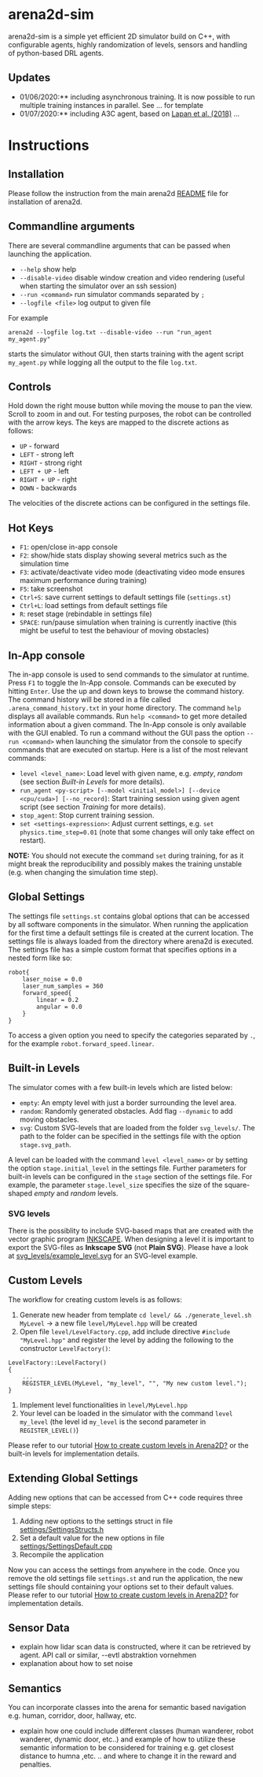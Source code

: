 # arena2d-sim
arena2d-sim is a simple yet efficient 2D simulator build on C++, with configurable agents, highly randomization of levels, sensors and handling of python-based DRL agents.


## Updates
* 01/06/2020:** including asynchronous training. It is now possible to run multiple training instances in parallel. See ... for template
* 01/07/2020:** including A3C agent, based on [Lapan et al. (2018)][lapan]
...

# Instructions

## Installation
Please follow the instruction from the main arena2d [README](../README.md) file for installation of arena2d.

## Commandline arguments
There are several commandline arguments that can be passed when launching the application.
* ```--help``` show help
* ```--disable-video``` disable window creation and video rendering (useful when starting the simulator over an ssh session)
* ```--run <command>``` run simulator commands separated by ```;```
* ```--logfile <file>``` log output to given file

For example
```
arena2d --logfile log.txt --disable-video --run "run_agent my_agent.py"
```
starts the simulator without GUI, then starts training with the agent script ```my_agent.py``` while logging all the output to the file ```log.txt```.

## Controls
Hold down the right mouse button while moving the mouse to pan the view. Scroll to zoom in and out.
For testing purposes, the robot can be controlled with the arrow keys. The keys are mapped to the discrete actions as follows:
* ```UP``` - forward
* ```LEFT``` - strong left
* ```RIGHT``` - strong right
* ```LEFT + UP``` - left
* ```RIGHT + UP``` - right
* ```DOWN``` - backwards

The velocities of the discrete actions can be configured in the settings file.

## Hot Keys
* ```F1```: open/close in-app console
* ```F2```: show/hide stats display showing several metrics such as the simulation time
* ```F3```: activate/deactivate video mode (deactivating video mode ensures maximum performance during training)
* ```F5```: take screenshot
* ```Ctrl+S```: save current settings to default settings file (```settings.st```)
* ```Ctrl+L```: load settings from default settings file 
* ```R```: reset stage (rebindable in settings file)
* ```SPACE```: run/pause simulation when training is currently inactive (this might be useful to test the behaviour of moving obstacles)

## In-App console
The in-app console is used to send commands to the simulator at runtime.
Press ```F1``` to toggle the In-App console. Commands can be executed by hitting ```Enter```.
Use the up and down keys to browse the command history. The command history will be stored in a file called ```.arena_command_history.txt``` in your home directory.
The command ```help``` displays all available commands. Run ```help <command>``` to get more detailed information about a given command.
The In-App console is only available with the GUI enabled.
To run a command without the GUI pass the option ```--run <command>``` when launching the simulator from the console to specify commands that are executed on startup.
Here is a list of the most relevant commands:
* ```level <level_name>```: Load level with given name, e.g. *empty*, *random* (see section *Built-in Levels* for more details).
* ```run_agent <py-script> [--model <initial_model>] [--device <cpu/cuda>] [--no_record]```: Start training session using given agent script (see section *Training* for more details).
* ```stop_agent```: Stop current training session.
* ```set <settings-expression>```: Adjust current settings, e.g. ```set physics.time_step=0.01``` (note that some changes will only take effect on restart).

**NOTE:** You should not execute the command ```set``` during training, for as it might break the reproducibility and possibly makes the training unstable (e.g. when changing the simulation time step).

## Global Settings
The settings file `settings.st` contains global options that can be accessed by all software components in the simulator. When running the application for the first time a default settings file is created at the current location. The settings file is always loaded from the directory where arena2d is executed. The settings file has a simple custom format that specifies options in a nested form like so:
```
robot{
	laser_noise = 0.0
	laser_num_samples = 360
	forward_speed{
		linear = 0.2
		angular = 0.0
	}
}
```
To access a given option you need to specify the categories separated by `.`, for the example `robot.forward_speed.linear`.

## Built-in Levels
The simulator comes with a few built-in levels which are listed below:
* ```empty```: An empty level with just a border surrounding the level area.
* ```random```: Randomly generated obstacles. Add flag ```--dynamic``` to add moving obstacles.
* ```svg```: Custom SVG-levels that are loaded from the folder ```svg_levels/```. The path to the folder can be specified in the settings file with the option ```stage.svg_path```.

A level can be loaded with the command ```level <level_name>``` or by setting the option ```stage.initial_level``` in the settings file. Further parameters for built-in levels can be configured in the ```stage``` section of the settings file. For example, the parameter ```stage.level_size``` specifies the size of the square-shaped *empty* and *random* levels.

### SVG levels
There is the possiblity to include SVG-based maps that are created with the vector graphic program [INKSCAPE](https://inkscape.org/). When designing a level it is important to export the SVG-files as **Inkscape SVG** (not **Plain SVG**). Please have a look at [svg_levels/example_level.svg](./svg_levels/example_level.svg) for an SVG-level example.

## Custom Levels
The workflow for creating custom levels is as follows:
1. Generate new header from template `cd level/ && ./generate_level.sh MyLevel` ->  a new file `level/MyLevel.hpp` will be created
1. Open file `level/LevelFactory.cpp`, add include directive `#include "MyLevel.hpp"` and register the level by adding the following to the constructor `LevelFactory()`:
```
LevelFactory::LevelFactory()
{
	...
	REGISTER_LEVEL(MyLevel, "my_level", "", "My new custom level.");
}
```
1. Implement level functionalities in `level/MyLevel.hpp`
1. Your level can be loaded in the simulator with the command `level my_level` (the level id `my_level` is the second parameter in `REGISTER_LEVEL()`)

Please refer to our tutorial [How to create custom levels in Arena2D?](tutorials/custom_levels.md) or the built-in levels for implementation details.

## Extending Global Settings
Adding new options that can be accessed from C++ code requires three simple steps:
1. Adding new options to the settings struct in file [settings/SettingsStructs.h](./settings/SettingsStructs.h)
1. Set a default value for the new options in file [settings/SettingsDefault.cpp](./settings/SettingsDefault.cpp)
1. Recompile the application

Now you can access the settings from anywhere in the code.
Once you remove the old settings file `settings.st` and run the application, the new settings file should containing your options set to their default values.
Please refer to our tutorial [How to create custom levels in Arena2D?](tutorials/custom_levels.md) for implementation details.

## Sensor Data
- explain how lidar scan data is constructed, where it can be retrieved by agent. API call or similar, --evtl abstraktion vornehmen
- explanation about how to set noise

## Semantics
You can incorporate classes into the arena for semantic based navigation e.g. human, corridor, door, hallway, etc. 
- explain how one could include different classes (human wanderer, robot wanderer, dynamic door, etc..) and example of how to utilize these semantic information to be considered for training e.g. get closest distance to humna ,etc. .. and where to change it in the reward and penalties.



[lapan]: https://books.google.de/books?hl=en&lr=&id=xKdhDwAAQBAJ&oi=fnd&pg=PP1&dq=lapan+reinforcement+learning&ots=wTgggiYhaD&sig=VjRRQF20if5gCTVjFiuLkw_5mbk#v=onepage&q=lapan%20reinforcement%20learning&f=false
